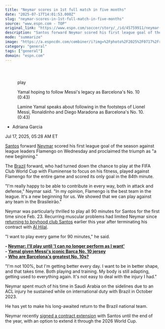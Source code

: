 ```yaml
---
title: "Neymar scores in 1st full match in five months"
date: "2025-07-17T14:01:53.000Z"
slug: "neymar-scores-in-1st-full-match-in-five-months"
source: "www.espn.com - TOP"
original_link: "https://www.espn.com/soccer/story/_/id/45759911/neymar-hails-new-beginning-1st-full-match-months"
description: "Santos forward Neymar scored his first league goal of the season against league leaders Flamengo on Wednesday and proclaimed the triumph as 'a new beginning.'"
mode: "summarize"
image: "https://a.espncdn.com/combiner/i?img=%2Fphoto%2F2025%2F0717%2Fr1520157_1296x729_16%2D9.jpg"
category: "general"
tags: ["general"]
domain: "espn.com"
---
```

<div id="readability-page-1" class="page"><section id="article-feed" data-behavior="author_overlay article_header_news_feed_item_meta article_legal_footer"><article data-id="45759911" data-behavior="story_scroll story_progress" data-src="/soccer/story/_/id/45759911/neymar-hails-new-beginning-1st-full-match-months"><div><header></header><figure data-video="watch,640,360,45756006" data-cerebro-id="6877f7e037ed595fcc5d76ef" data-title="Yamal hoping to follow Messi's legacy as Barcelona's No. 10" data-source="espn"><div><picture><source srcset="https://a.espncdn.com/combiner/i?img=%2Fmedia%2Fmotion%2F2025%2F0716%2Fdm_250716_COM_SOC_News_Yamal_hoping_to_follow_Messis_legacy_as_Barcelonas_No_10_20250716_GLOBAL%2Fdm_250716_COM_SOC_News_Yamal_hoping_to_follow_Messis_legacy_as_Barcelonas_No_10_20250716_GLOBAL.jpg&amp;w=943&amp;h=530&amp;cquality=80&amp;format=jpg" media="(min-width: 376px)"><source srcset="https://a.espncdn.com/combiner/i?img=%2Fmedia%2Fmotion%2F2025%2F0716%2Fdm_250716_COM_SOC_News_Yamal_hoping_to_follow_Messis_legacy_as_Barcelonas_No_10_20250716_GLOBAL%2Fdm_250716_COM_SOC_News_Yamal_hoping_to_follow_Messis_legacy_as_Barcelonas_No_10_20250716_GLOBAL.jpg&amp;w=375&amp;cquality=80, https://a.espncdn.com/combiner/i?img=%2Fmedia%2Fmotion%2F2025%2F0716%2Fdm_250716_COM_SOC_News_Yamal_hoping_to_follow_Messis_legacy_as_Barcelonas_No_10_20250716_GLOBAL%2Fdm_250716_COM_SOC_News_Yamal_hoping_to_follow_Messis_legacy_as_Barcelonas_No_10_20250716_GLOBAL.jpg&amp;w=750&amp;cquality=40&amp;format=jpg 2x" media="(max-width: 375px)"></picture><p><span data-id="45756006">play</span></p></div><figcaption><div><p><span>Yamal hoping to follow Messi's legacy as Barcelona's No. 10 (0:43)</span></p><p>Lamine Yamal speaks about following in the footsteps of Lionel Messi, Ronaldinho and Diego Maradona as Barcelona's No. 10. (0:43)</p></div></figcaption></figure><div><div><ul><li><p>Adriana Garcia</p></li></ul><p><span>Jul 17, 2025, 05:28 AM ET</span></p></div><p><a data-player-guid="2bfaf470-9b90-cd00-d5ce-b94698adbf6d" href="http://espn.com/soccer/player/_/id/153754/santos">Santos</a> forward <a data-player-guid="dacc5245-132e-26d2-1e61-fe996765eb0d" href="http://espn.com/soccer/player/_/id/132948/neymar">Neymar</a> scored his first league goal of the season against league leaders Flamengo on Wednesday and proclaimed the triumph as "a new beginning."</p><p>The <a data-clubhouse-guid="2a051c42-4444-8263-799a-6cdd866bd8f7" href="https://www.espn.com/soccer/team?id=205">Brazil</a> forward, who had turned down the chance to play at the FIFA Club World Cup with Fluminense to focus on his fitness, played against Flamengo for the entire game and scored its only goal in the 84th minute.</p><p>"I'm really happy to be able to contribute in every way, both in attack and defense," Neymar said. "In my opinion, Flamengo is the best team in the league. It's a new beginning for us. We showed that we can play against any team in the Brasileirão."</p><p>Neymar was particularly thrilled to play all 90 minutes for Santos for the first time since Feb. 23. Recurring muscular problems had limited Neymar since <a href="https://www.espn.com/football/story/_/id/43562212/why-neymar-move-santos-save-world-cup-dream" target="_blank">returning to boyhood club Santos</a> earlier this year after terminating his contract with <a data-clubhouse-guid="35cb1790-1e9c-000b-fa70-640509f3c06e" href="https://www.espn.com/soccer/team?id=929">Al Hilal</a>.</p><p>"I want to play every game for 90 minutes," he said.</p><p><strong>- <a href="https://www.espn.com/football/story/_/id/45616999/neymar-play-no-longer-perform-want-to" target="_blank">Neymar: I'll play until 'I can no longer perform as I want'</a><br>
- <a href="https://www.espn.com/football/story/_/id/45615487/lamine-yamal-barcelona-lionel-messi-no-10-shirt" target="_blank">Yamal given Messi's iconic Barça No. 10 jersey</a><br>
- <a href="https://www.espn.com/football/story/_/id/45747382/barcelonas-greatest-number-10s-yamal-inherits-iconic-shirt" target="_blank">Who are Barcelona's greatest No. 10s?</a></strong></p><p>"I'm not 100%, but I'm getting better every day. I want to be in better shape, and that takes time. Both playing and training. My body is still adapting, getting used to everything again. It's not easy to deal with the injury I had."</p><p>Neymar spent much of his time in Saudi Arabia on the sidelines due to an ACL injury he sustained while on international duty with Brazil in October 2023.</p><p>He has yet to make his long-awaited return to the Brazil national team.</p><p>Neymar recently <a href="http://k/football/story/_/id/45574408/neymar-extends-santos-contract-2025" target="_blank">signed a contract extension</a> with Santos until the end of the year, with an option to extend it through the 2026 World Cup.</p>
</div></div></article></section></div>